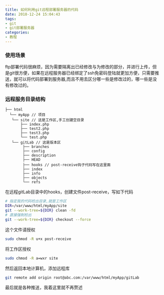 ```yaml
---
title: 如何利用git远程部署服务器的代码
date: 2018-12-24 15:04:43
tags:
- git
- git部署服务器
categories:
- 教程
---
```



### 使用场景
ftp部署代码很麻烦，因为需要隔离出已经修改与为修改的部分，并进行上传，但是git很方便，如果在远程服务器已经绑定了ssh免密码登陆就更加方便，只需要推送，就可以将代码部署到服务器,而且不用去区分哪一些是修改过的，哪一些是没有修改过的。

### 远程服务目录结构

``` 
├── html
  └── myApp // 项目
   └── site // 这是工作区,手工创建空目录
       ├── index.php
       ├── test2.php
       ├── test3.php
       └── test.php
   └── gitLab // 这是版本区
        ├── branches
        ├── config
        ├── description
        ├── HEAD
        ├── hooks // post-receive钩子代码写在这里面
        ├── index
        ├── info
        ├── objects
        └── refs
```
<!-- more -->
在远程gitLab目录中的hooks，创建文件post-receive，写如下代码

``` bash
# 指定我的代码检出目录,就是工作区
DIR=/var/www/html/myApp/site
git --work-tree=${DIR} clean -fd
# 直接强制检出
git --work-tree=${DIR} checkout --force
```

这个文件请授权
``` bash
sudo chmod -R u+x post-receive
```

将工作区授权
``` bash
sudo chmod -R a=wxr site
```

然后返回本地计算机，添加远程库
``` bash
git remote add origin root@abc.com:/var/www/html/myApp/gitLab
```

最后就是各种推送，我着这里就不再赘述